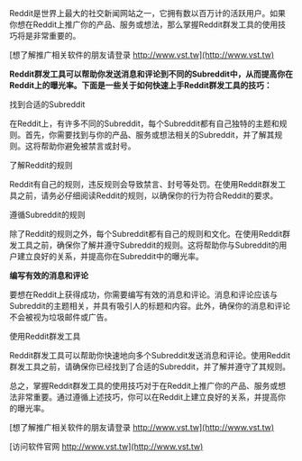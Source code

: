 Reddit是世界上最大的社交新闻网站之一，它拥有数以百万计的活跃用户。如果你想在Reddit上推广你的产品、服务或想法，那么掌握Reddit群发工具的使用技巧将是非常重要的。

[想了解推广相关软件的朋友请登录 http://www.vst.tw](http://www.vst.tw)

**Reddit群发工具可以帮助你发送消息和评论到不同的Subreddit中，从而提高你在Reddit上的曝光率。下面是一些关于如何快速上手Reddit群发工具的技巧：**

找到合适的Subreddit

在Reddit上，有许多不同的Subreddit，每个Subreddit都有自己独特的主题和规则。首先，你需要找到与你的产品、服务或想法相关的Subreddit，并了解其规则。这将帮助你避免被禁言或封号。

了解Reddit的规则

Reddit有自己的规则，违反规则会导致禁言、封号等处罚。在使用Reddit群发工具之前，请务必仔细阅读Reddit的规则，以确保你的行为符合Reddit的要求。

遵循Subreddit的规则

除了Reddit的规则之外，每个Subreddit都有自己的规则和文化。在使用Reddit群发工具之前，确保你了解并遵守Subreddit的规则。这将帮助你与Subreddit的用户建立良好的关系，并提高你在Subreddit中的曝光率。

**编写有效的消息和评论**

要想在Reddit上获得成功，你需要编写有效的消息和评论。消息和评论应该与Subreddit的主题相关，并具有吸引人的标题和内容。此外，确保你的消息和评论不会被视为垃圾邮件或广告。

使用Reddit群发工具

Reddit群发工具可以帮助你快速地向多个Subreddit发送消息和评论。使用Reddit群发工具之前，请确保你已经找到了合适的Subreddit，并了解并遵守了其规则。

总之，掌握Reddit群发工具的使用技巧对于在Reddit上推广你的产品、服务或想法非常重要。通过遵循上述技巧，你可以在Reddit上建立良好的关系，并提高你的曝光率。

[想了解推广相关软件的朋友请登录 http://www.vst.tw](http://www.vst.tw)


[访问软件官网 http://www.vst.tw](http://www.vst.tw)
